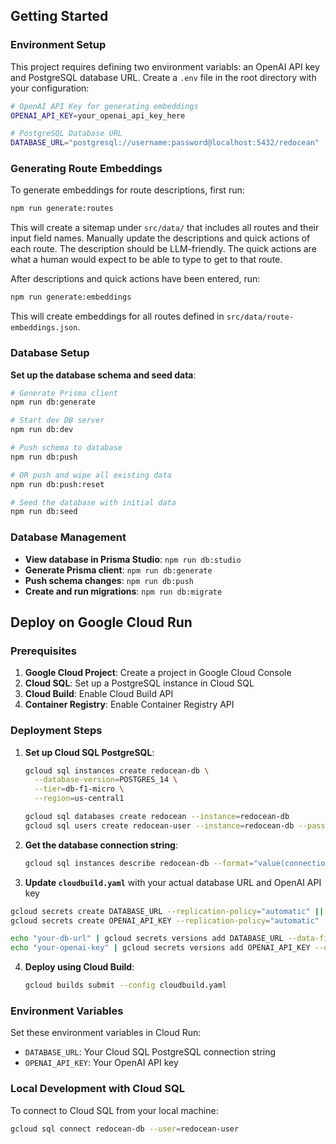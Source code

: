 ## Getting Started

### Environment Setup

This project requires defining two environment variabls: an OpenAI API key and PostgreSQL database URL. Create a `.env` file in the root directory with your configuration:

```bash
# OpenAI API Key for generating embeddings
OPENAI_API_KEY=your_openai_api_key_here

# PostgreSQL Database URL
DATABASE_URL="postgresql://username:password@localhost:5432/redocean"
```

### Generating Route Embeddings

To generate embeddings for route descriptions, first run:

```bash
npm run generate:routes
```

This will create a sitemap under `src/data/` that includes all routes and their input field names. Manually update the descriptions and quick actions of each route. The description should be LLM-friendly. The quick actions are what a human would expect to be able to type to get to that route.

After descriptions and quick actions have been entered, run:

```bash
npm run generate:embeddings
```

This will create embeddings for all routes defined in `src/data/route-embeddings.json`.

### Database Setup

**Set up the database schema and seed data**:

```bash
# Generate Prisma client
npm run db:generate

# Start dev DB server
npm run db:dev

# Push schema to database
npm run db:push

# OR push and wipe all existing data
npm run db:push:reset

# Seed the database with initial data
npm run db:seed
```

### Database Management

- **View database in Prisma Studio**: `npm run db:studio`
- **Generate Prisma client**: `npm run db:generate`
- **Push schema changes**: `npm run db:push`
- **Create and run migrations**: `npm run db:migrate`

## Deploy on Google Cloud Run

### Prerequisites

1. **Google Cloud Project**: Create a project in Google Cloud Console
2. **Cloud SQL**: Set up a PostgreSQL instance in Cloud SQL
3. **Cloud Build**: Enable Cloud Build API
4. **Container Registry**: Enable Container Registry API

### Deployment Steps

1. **Set up Cloud SQL PostgreSQL**:

   ```bash
   gcloud sql instances create redocean-db \
     --database-version=POSTGRES_14 \
     --tier=db-f1-micro \
     --region=us-central1

   gcloud sql databases create redocean --instance=redocean-db
   gcloud sql users create redocean-user --instance=redocean-db --password=your-password
   ```

2. **Get the database connection string**:

   ```bash
   gcloud sql instances describe redocean-db --format="value(connectionName)"
   ```

3. **Update `cloudbuild.yaml`** with your actual database URL and OpenAI API key

```bash
gcloud secrets create DATABASE_URL --replication-policy="automatic" || true
gcloud secrets create OPENAI_API_KEY --replication-policy="automatic" || true

echo "your-db-url" | gcloud secrets versions add DATABASE_URL --data-file=-
echo "your-openai-key" | gcloud secrets versions add OPENAI_API_KEY --data-file=-
```

4. **Deploy using Cloud Build**:
   ```bash
   gcloud builds submit --config cloudbuild.yaml
   ```

### Environment Variables

Set these environment variables in Cloud Run:

- `DATABASE_URL`: Your Cloud SQL PostgreSQL connection string
- `OPENAI_API_KEY`: Your OpenAI API key

### Local Development with Cloud SQL

To connect to Cloud SQL from your local machine:

```bash
gcloud sql connect redocean-db --user=redocean-user
```
